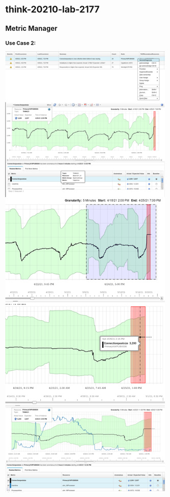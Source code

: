 # think-20210-lab-2177
## Metric Manager
### Use Case 2:

<img src="./images/uc21.png" alt="Watson AIOps Metric Manager" width="500" align="center"/>
<img src="./images/uc22.png" alt="Watson AIOps Metric Manager" width="500" align="center"/>
<img src="./images/uc23.png" alt="Watson AIOps Metric Manager" width="500" align="center"/>
<img src="./images/uc24.png" alt="Watson AIOps Metric Manager" width="500" align="center"/>
<img src="./images/uc25.png" alt="Watson AIOps Metric Manager" width="500" align="center"/>